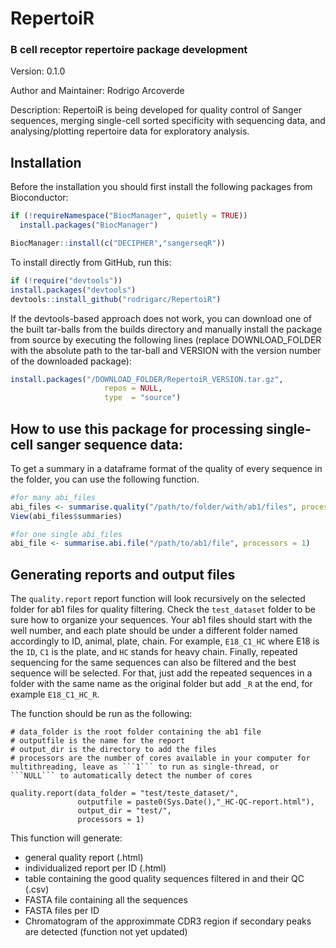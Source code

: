 # RepertoiR

### B cell receptor repertoire package development  



Version: 0.1.0  

Author and Maintainer: Rodrigo Arcoverde  

Description: RepertoiR is being developed for quality control of Sanger sequences, merging single-cell sorted specificity with sequencing data, and analysing/plotting repertoire data for exploratory analysis.  

## Installation

Before the installation you should first install the following packages from Bioconductor:

```r
if (!requireNamespace("BiocManager", quietly = TRUE))
  install.packages("BiocManager")

BiocManager::install(c("DECIPHER","sangerseqR"))
```

To install directly from GitHub, run this:

```r
if (!require("devtools"))
install.packages("devtools")
devtools::install_github("rodrigarc/RepertoiR")
```

If the devtools-based approach does not work, you can download one of the built tar-balls from the builds directory and manually install the package from source by executing the following lines (replace DOWNLOAD_FOLDER with the absolute path to the tar-ball and VERSION with the version number of the downloaded package):

```r
install.packages("/DOWNLOAD_FOLDER/RepertoiR_VERSION.tar.gz",
                     repos = NULL,
                     type  = "source")
```

## How to use this package for processing single-cell sanger sequence data:

To get a summary in a dataframe format of the quality of every sequence in the folder, you can use the following function. 
```r
#for many abi_files 
abi_files <- summarise.quality("/path/to/folder/with/ab1/files", processors = 1)
View(abi_files$summaries)

#for one single abi_files
abi_file <- summarise.abi.file("/path/to/ab1/file", processors = 1)
```
## Generating reports and output files

The ```quality.report``` report function will look recursively on the selected folder for ab1 files for quality filtering. Check the ```test_dataset``` folder to be sure how to organize your sequences. Your ab1 files should start with the well number, and each plate should be under a different folder named accordingly to ID, animal, plate, chain. For example, ```E18_C1_HC``` where E18 is the ```ID```, ```C1``` is the plate, and ```HC``` stands for heavy chain. Finally, repeated sequencing for the same sequences can also be filtered and the best sequence will be selected. For that, just add the repeated sequences in a folder with the same name as the original folder but add ```_R``` at the end, for example ```E18_C1_HC_R```. 

The function should be run as the following:

```
# data_folder is the root folder containing the ab1 file
# outputfile is the name for the report
# output_dir is the directory to add the files
# processors are the number of cores available in your computer for multithreading, leave as ```1``` to run as single-thread, or ```NULL``` to automatically detect the number of cores
  
quality.report(data_folder = "test/teste_dataset/",
               outputfile = paste0(Sys.Date(),"_HC-QC-report.html"),
               output_dir = "test/",
               processors = 1)

```

This function will generate: 
 - general quality report (.html)
 - individualized report per ID (.html)
 - table containing the good quality sequences filtered in and their QC (.csv)
 - FASTA file containing all the sequences
 - FASTA files per ID 
 - Chromatogram of the approximmate CDR3 region if secondary peaks are detected (function not yet updated)  

